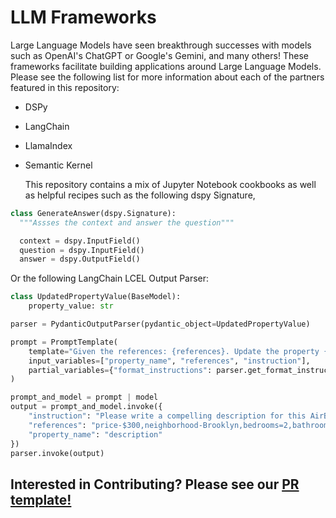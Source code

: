 # LLM Frameworks

Large Language Models have seen breakthrough successes with models such as OpenAI's ChatGPT or Google's Gemini, and many others! 
These frameworks facilitate building applications around Large Language Models. Please see the following list for more information about each of the partners featured in this repository:

- DSPy
- LangChain
- LlamaIndex
- Semantic Kernel

  This repository contains a mix of Jupyter Notebook cookbooks as well as helpful recipes such as the following dspy Signature,

```python
class GenerateAnswer(dspy.Signature):
  """Assses the context and answer the question"""

  context = dspy.InputField()
  question = dspy.InputField()
  answer = dspy.OutputField()
```

Or the following LangChain LCEL Output Parser:

```python
class UpdatedPropertyValue(BaseModel):
    property_value: str

parser = PydanticOutputParser(pydantic_object=UpdatedPropertyValue)

prompt = PromptTemplate(
    template="Given the references: {references}. Update the property {property_name} by following the instruction, {instruction}. Respond with JSON with the key `property_value`.",
    input_variables=["property_name", "references", "instruction"],
    partial_variables={"format_instructions": parser.get_format_instructions()},
)

prompt_and_model = prompt | model
output = prompt_and_model.invoke({
    "instruction": "Please write a compelling description for this AirBnB Listing",
    "references": "price-$300,neighborhood-Brooklyn,bedrooms=2,bathrooms=2",
    "property_name": "description"
})
parser.invoke(output)
```

## Interested in Contributing? Please see our [PR template!](https://github.com/weaviate/recipes/blob/main/.github/PULL_REQUEST_TEMPLATE.md)

